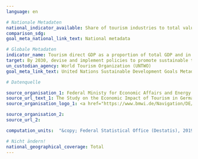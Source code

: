 ```yaml
---
language: en

# Nationale Metadaten
national_indicator_available: Share of tourism industries to total value added
comparison_sdg:
goal_meta_national_link_text: National metadata

# Globale Metadaten
indicator_name: Tourism direct GDP as a proportion of total GDP and in growth rate
target: By 2030, devise and implement policies to promote sustainable tourism that creates jobs and promotes local culture and products
un_custodian_agency: World Tourism Organization (UNTWO)
goal_meta_link_text: United Nations Sustainable Development Goals Metadata

# Datenquelle

source_organisation_1: Federal Ministy for Economic Affairs and Energy (BMWI)
source_url_text_1: The Study on the Economic Impact of Tourism in Germany (Only available in German)
source_organisation_logo_1: <a href="https://www.bmwi.de/Navigation/DE/Home/home.html"><img src=https://g205sdgs.github.io/sdg-indicators/public/LogosEn/bmwi.png" alt="Logo BMWI” /></a>

source_organisation_2:
source_url_2:

computation_units:  "&copy; Federal Statistical Office (Destatis), 2019"

# Nicht ändern!
national_geographical_coverage: Total
---
```

